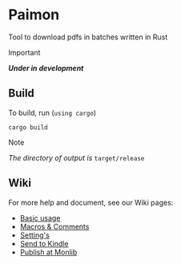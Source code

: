 # Paimon

Tool to download pdfs in batches written in Rust

> [!important]
>
> ***Under in development***

## Build

To build, run (`using cargo`)

```shell
cargo build
```

> [!note]
>
> *The directory of output is* `target/release`

## Wiki

For more help and document, see our Wiki pages:

* [Basic usage](https://github.com/Ravenlib/Paimon/wiki/Basic-usage)
* [Macros &amp; Comments](https://github.com/Ravenlib/Paimon/wiki/Macros-&-Comments)
* [Setting&#39;s](https://github.com/Ravenlib/Paimon/wiki/Settings)
* [Send to Kindle](https://github.com/Ravenlib/Paimon/wiki/Kindle)
* [Publish at Monlib](https://github.com/Ravenlib/Paimon/wiki/Publish-at-Monlib)
